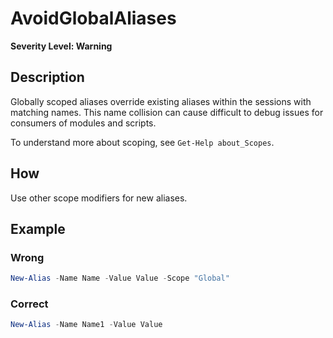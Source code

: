 # AvoidGlobalAliases

**Severity Level: Warning**

## Description

Globally scoped aliases override existing aliases within the sessions with matching names. This name collision can cause difficult to debug issues for consumers of modules and scripts.  


To understand more about scoping, see ```Get-Help about_Scopes```.

## How

Use other scope modifiers for new aliases.

## Example

### Wrong

``` PowerShell
New-Alias -Name Name -Value Value -Scope "Global"
```

### Correct

``` PowerShell
New-Alias -Name Name1 -Value Value
```

